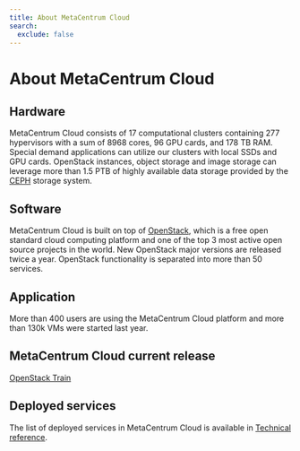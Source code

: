 ```yaml
---
title: About MetaCentrum Cloud
search:
  exclude: false
---
```


# About MetaCentrum Cloud

## Hardware
MetaCentrum Cloud consists of 17 computational clusters containing 277 hypervisors
with a sum of 8968 cores, 96 GPU cards, and 178 TB RAM. Special demand applications
can utilize our clusters with local SSDs and GPU cards. OpenStack instances, object
storage and image storage can leverage more than 1.5 PTB of highly available data
storage provided by the [CEPH](https://docs.ceph.com/en/pacific/) storage system.

## Software

MetaCentrum Cloud is built on top of [OpenStack](https://www.openstack.org/), which is a free open standard cloud computing platform
and one of the top 3 most active open source projects in the world. New OpenStack major versions are
released twice a year. OpenStack functionality is separated into more than 50 services.

## Application
More than 400 users are using the MetaCentrum Cloud platform and more than 130k VMs were started last year.

## MetaCentrum Cloud current release

[OpenStack Train](https://www.openstack.org/software/train/)

## Deployed services

The list of deployed services in MetaCentrum Cloud is available in [Technical reference](../technical-reference/openstack-modules.md).
